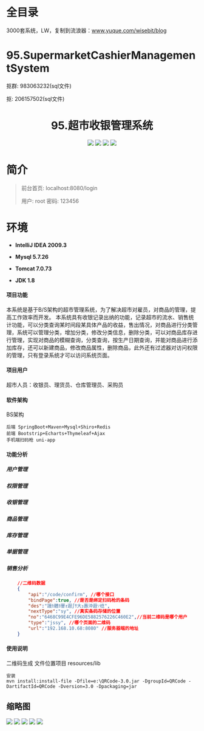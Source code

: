 # 全目录

3000套系统，LW，复制到流浪器：www.yuque.com/wisebit/blog

# 95.SupermarketCashierManagementSystem

<p>抠群: 983063232(sql文件)</p>
<p>抠: 206157502(sql文件)</p>


<p><h1 align="center">95.超市收银管理系统</h1></p>

<p align="center">
	<img src="https://img.shields.io/badge/jdk-1.8-orange.svg"/>
    <img src="https://img.shields.io/badge/springboot-3.x-blue.svg"/>
    <img src="https://img.shields.io/badge/mavne-3.x-blue.svg"/>
    <img src="https://img.shields.io/badge/html-3.x-blue.svg"/>
</p>


# 简介
>
> 
>
> 前台首页: localhost:8080/login
>
> 用户: root   密码: 123456


# 环境

- <b>IntelliJ IDEA 2009.3</b>

- <b>Mysql 5.7.26</b>

- <b>Tomcat 7.0.73</b>

- <b>JDK 1.8</b>

#### 项目功能
本系统是基于B/S架构的超市管理系统，为了解决超市对雇员，对商品的管理，提高工作效率而开发。
本系统具有收银记录出纳的功能，记录超市的流水、销售统计功能，可以分类查询某时间段某具体产品的收益，售出情况，对商品进行分类管理，系统可以管理分类，增加分类，修改分类信息，删除分类，可以对商品库存进行管理，实现对商品的模糊查询，分类查询，按生产日期查询，并能对商品进行添加库存，还可以新建商品，修改商品属性，删除商品，此外还有过滤器对访问权限的管理，只有登录系统才可以访问系统页面。

#### 项目用户
超市人员：收银员、理货员、仓库管理员、采购员

#### 软件架构
BS架构
```
后端 SpringBoot+Maven+Mysql+Shiro+Redis
前端 Bootstrip+Echarts+Thymeleaf+Ajax
手机端扫码枪 uni-app
```

#### 功能分析

#####  用户管理

##### 权限管理

##### 收银管理

##### 商品管理

##### 库存管理

##### 单据管理

##### 销售分析

```json
    //二维码数据
    {
        "api":"/code/confirm", //哪个接口
        "bindPage":true, //是否是绑定扫码枪的条码
        "des":"謾ｶ體ｶ謇ｫ遐∫ｻ大ｮ壽沖遐∵棯",
        "nextType":"sy", //真实条码存储的位置
        "no":"6468C99E4CFE96DE5882576226C460E2",//当前二维码是哪个用户
        "type":"jssy", //哪个页面的二维码
        "url":"192.168.10.68:8080" //服务器端的地址
    }
```

#### 使用说明

二维码生成
文件位置项目 resources/lib

```
安装
mvn install:install-file -Dfile=e:\QRCode-3.0.jar -DgroupId=QRCode -DartifactId=QRCode -Dversion=3.0 -Dpackaging=jar 
```




## 缩略图

![](https://bitwise.oss-cn-heyuan.aliyuncs.com/2024/9/10/5fd2b2cc-1442-49f6-93ef-1dd36ccfc55b.png)
![](https://bitwise.oss-cn-heyuan.aliyuncs.com/2024/9/10/19b47e7b-eb48-4985-8fd2-98e4b25c0860.png)
![](https://bitwise.oss-cn-heyuan.aliyuncs.com/2024/9/10/dafb1d2f-1400-4818-9d81-88dcd6d2619b.png)
![](https://bitwise.oss-cn-heyuan.aliyuncs.com/2024/9/10/d1d6d7df-71b9-4c2e-b149-b092e73f267b.png)
![](https://bitwise.oss-cn-heyuan.aliyuncs.com/2024/9/10/ff61957a-ecb4-421c-84f7-9507611c4327.png)





